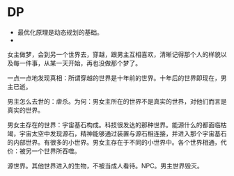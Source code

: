 # DP

- 最优化原理是动态规划的基础。
- 





女主做梦，会到另一个世界去，穿越，跟男主互相喜欢，清晰记得那个人的样貌以及每一件事，从某一天开始，再也没做那个梦了。

一点一点地发现真相：所谓穿越的世界是十年前的世界。十年后的世界即现在，男主已逝。

男主怎么去世的：虐杀。为何：男女主所在的世界不是真实的世界，对他们而言是真实的世界。

男女主存在的世界：宇宙基石构成。科技很发达的那种世界。能源什么的都面临枯竭，宇宙太空中发现源石，精神能够通过装置与源石相连接，并进入那个宇宙基石的内部世界。有很多的小世界。男女主存在于不同的小世界中。各个世界相通，代价：被另一个世界所吞噬。

源世界。其他世界进入的生物，不被当成人看待。NPC。男主世界毁灭。



